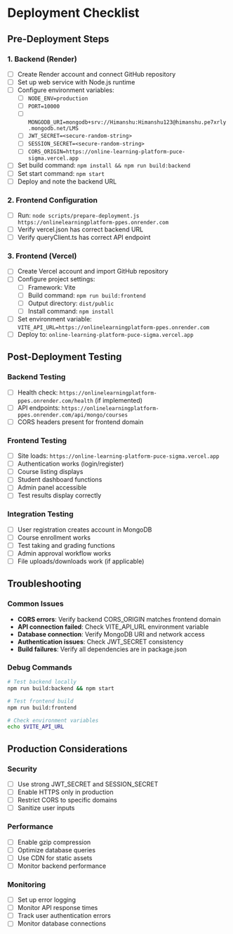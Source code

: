 # Deployment Checklist

## Pre-Deployment Steps

### 1. Backend (Render)
- [ ] Create Render account and connect GitHub repository
- [ ] Set up web service with Node.js runtime
- [ ] Configure environment variables:
  - [ ] `NODE_ENV=production`
  - [ ] `PORT=10000`
  - [ ] `MONGODB_URI=mongodb+srv://Himanshu:Himanshu123@himanshu.pe7xrly.mongodb.net/LMS`
  - [ ] `JWT_SECRET=<secure-random-string>`
  - [ ] `SESSION_SECRET=<secure-random-string>`
  - [ ] `CORS_ORIGIN=https://online-learning-platform-puce-sigma.vercel.app`
- [ ] Set build command: `npm install && npm run build:backend`
- [ ] Set start command: `npm start`
- [ ] Deploy and note the backend URL

### 2. Frontend Configuration
- [ ] Run: `node scripts/prepare-deployment.js https://onlinelearningplatform-ppes.onrender.com`
- [ ] Verify vercel.json has correct backend URL
- [ ] Verify queryClient.ts has correct API endpoint

### 3. Frontend (Vercel)
- [ ] Create Vercel account and import GitHub repository
- [ ] Configure project settings:
  - [ ] Framework: Vite
  - [ ] Build command: `npm run build:frontend`
  - [ ] Output directory: `dist/public`
  - [ ] Install command: `npm install`
- [ ] Set environment variable: `VITE_API_URL=https://onlinelearningplatform-ppes.onrender.com`
- [ ] Deploy to: `online-learning-platform-puce-sigma.vercel.app`

## Post-Deployment Testing

### Backend Testing
- [ ] Health check: `https://onlinelearningplatform-ppes.onrender.com/health` (if implemented)
- [ ] API endpoints: `https://onlinelearningplatform-ppes.onrender.com/api/mongo/courses`
- [ ] CORS headers present for frontend domain

### Frontend Testing
- [ ] Site loads: `https://online-learning-platform-puce-sigma.vercel.app`
- [ ] Authentication works (login/register)
- [ ] Course listing displays
- [ ] Student dashboard functions
- [ ] Admin panel accessible
- [ ] Test results display correctly

### Integration Testing
- [ ] User registration creates account in MongoDB
- [ ] Course enrollment works
- [ ] Test taking and grading functions
- [ ] Admin approval workflow works
- [ ] File uploads/downloads work (if applicable)

## Troubleshooting

### Common Issues
- **CORS errors**: Verify backend CORS_ORIGIN matches frontend domain
- **API connection failed**: Check VITE_API_URL environment variable
- **Database connection**: Verify MongoDB URI and network access
- **Authentication issues**: Check JWT_SECRET consistency
- **Build failures**: Verify all dependencies are in package.json

### Debug Commands
```bash
# Test backend locally
npm run build:backend && npm start

# Test frontend build
npm run build:frontend

# Check environment variables
echo $VITE_API_URL
```

## Production Considerations

### Security
- [ ] Use strong JWT_SECRET and SESSION_SECRET
- [ ] Enable HTTPS only in production
- [ ] Restrict CORS to specific domains
- [ ] Sanitize user inputs

### Performance
- [ ] Enable gzip compression
- [ ] Optimize database queries
- [ ] Use CDN for static assets
- [ ] Monitor backend performance

### Monitoring
- [ ] Set up error logging
- [ ] Monitor API response times
- [ ] Track user authentication errors
- [ ] Monitor database connections
